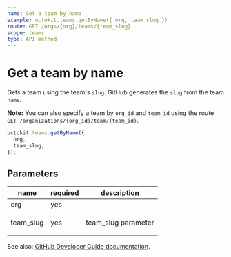 ```yaml
---
name: Get a team by name
example: octokit.teams.getByName({ org, team_slug })
route: GET /orgs/{org}/teams/{team_slug}
scope: teams
type: API method
---
```


# Get a team by name

Gets a team using the team's `slug`. GitHub generates the `slug` from the team `name`.

**Note:** You can also specify a team by `org_id` and `team_id` using the route `GET /organizations/{org_id}/team/{team_id}`.

```js
octokit.teams.getByName({
  org,
  team_slug,
});
```

## Parameters

<table>
  <thead>
    <tr>
      <th>name</th>
      <th>required</th>
      <th>description</th>
    </tr>
  </thead>
  <tbody>
    <tr><td>org</td><td>yes</td><td>

</td></tr>
<tr><td>team_slug</td><td>yes</td><td>

team_slug parameter

</td></tr>
  </tbody>
</table>

See also: [GitHub Developer Guide documentation](https://docs.github.com/v3/teams/#get-a-team-by-name).
